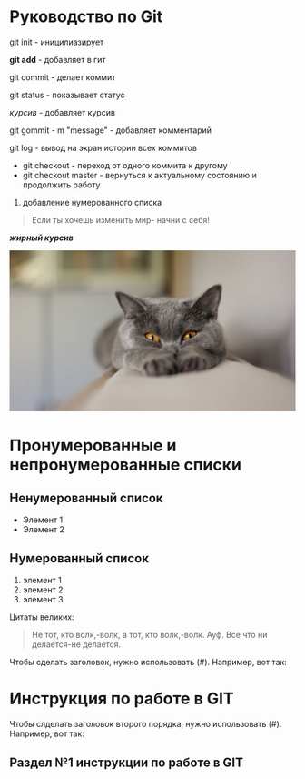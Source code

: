 # Руководство по Git

git init - иницилиазирует

**git add** - добавляет в гит

git commit - делает коммит

git status - показывает статус 

*курсив* - добавляет курсив

git gommit - m "message" - добавляет комментарий

git log - вывод на экран истории всех коммитов

* git checkout - переход от одного коммита к другому 
* git checkout master - вернуться к актуальному состоянию и продолжить работу

1. добавление нумерованного списка

> Если ты хочешь изменить мир- начни с себя!

***жирный курсив***

![Love these cats!](britishcat.jpg)

# Пронумерованные и непронумерованные списки

## Ненумерованный список 
* Элемент 1
* Элемент 2

## Нумерованный список

1. элемент 1
2. элемент 2
3. элемент 3

Цитаты великих:
> Не тот, кто волк,-волк, а тот, кто волк,-волк. Ауф.
> Все что ни делается-не делается.

Чтобы сделать заголовок, нужно использовать (#). 
Например, вот так: 
# Инструкция по работе в GIT 
Чтобы слделать заголовок второго порядка, нужно использовать (#). Например, вот так: 
## Раздел №1 инструкции по работе в GIT  